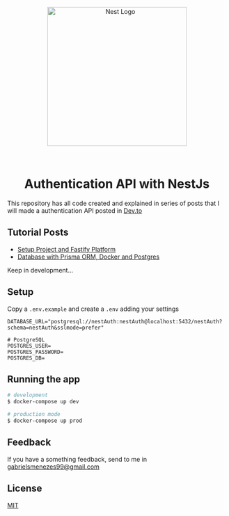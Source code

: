 <p align="center">
  <a href="http://nestjs.com/" target="blank"><img src="https://nestjs.com/img/logo_text.svg" width="320" alt="Nest Logo" /></a>
</p>

<br/>

<h1 align="center">Authentication API with NestJs</h1>

This repository has all code created and explained in series of posts that I will made a authentication API posted in [Dev.to](https://dev.to/mnzs)

## Tutorial Posts

- [Setup Project and Fastify Platform](https://dev.to/mnzs/setup-project-and-fastify-platform-nestjs-with-passport-01-27jl)
- [Database with Prisma ORM, Docker and Postgres](https://dev.to/mnzs/database-with-prisma-orm-docker-and-postgres-nestjs-with-passport-02-180l)

Keep in development...

## Setup

Copy a `.env.example` and create a `.env` adding your settings

```
DATABASE_URL="postgresql://nestAuth:nestAuth@localhost:5432/nestAuth?schema=nestAuth&sslmode=prefer"

# PostgreSQL
POSTGRES_USER=
POSTGRES_PASSWORD=
POSTGRES_DB=
```

## Running the app

```bash
# development
$ docker-compose up dev

# production mode
$ docker-compose up prod
```

## Feedback

If you have a something feedback, send to me in gabrielsmenezes99@gmail.com

## License

[MIT](https://choosealicense.com/licenses/mit/)

